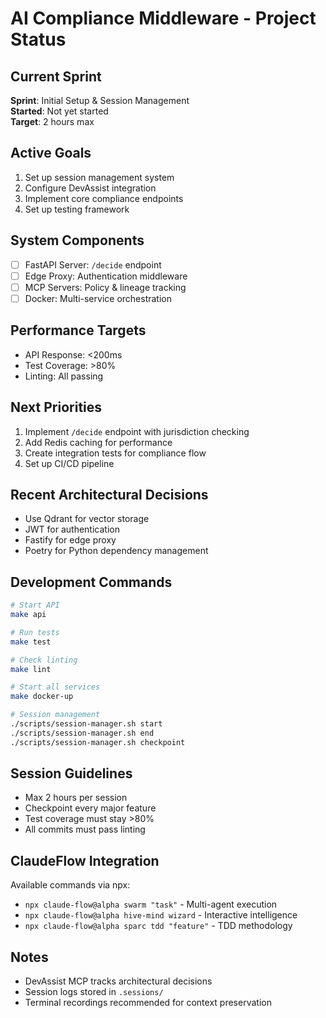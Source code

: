 # AI Compliance Middleware - Project Status

## Current Sprint
**Sprint**: Initial Setup & Session Management  
**Started**: Not yet started  
**Target**: 2 hours max

## Active Goals
1. Set up session management system
2. Configure DevAssist integration
3. Implement core compliance endpoints
4. Set up testing framework

## System Components
- [ ] FastAPI Server: `/decide` endpoint
- [ ] Edge Proxy: Authentication middleware
- [ ] MCP Servers: Policy & lineage tracking
- [ ] Docker: Multi-service orchestration

## Performance Targets
- API Response: <200ms
- Test Coverage: >80%
- Linting: All passing

## Next Priorities
1. Implement `/decide` endpoint with jurisdiction checking
2. Add Redis caching for performance
3. Create integration tests for compliance flow
4. Set up CI/CD pipeline

## Recent Architectural Decisions
- Use Qdrant for vector storage
- JWT for authentication
- Fastify for edge proxy
- Poetry for Python dependency management

## Development Commands
```bash
# Start API
make api

# Run tests
make test

# Check linting
make lint

# Start all services
make docker-up

# Session management
./scripts/session-manager.sh start
./scripts/session-manager.sh end
./scripts/session-manager.sh checkpoint
```

## Session Guidelines
- Max 2 hours per session
- Checkpoint every major feature
- Test coverage must stay >80%
- All commits must pass linting

## ClaudeFlow Integration
Available commands via npx:
- `npx claude-flow@alpha swarm "task"` - Multi-agent execution
- `npx claude-flow@alpha hive-mind wizard` - Interactive intelligence
- `npx claude-flow@alpha sparc tdd "feature"` - TDD methodology

## Notes
- DevAssist MCP tracks architectural decisions
- Session logs stored in `.sessions/`
- Terminal recordings recommended for context preservation
